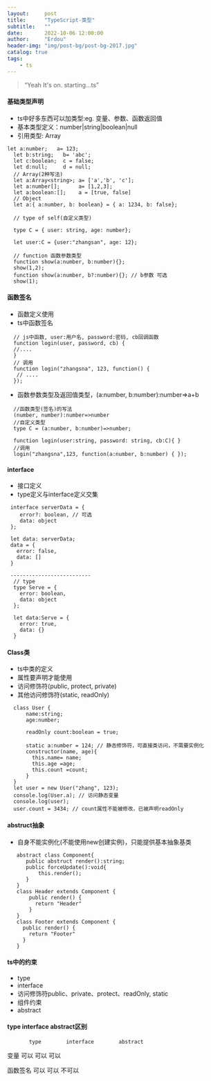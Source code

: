 ```yaml
---
layout:     post
title:      "TypeScript-类型"
subtitle:   ""
date:       2022-10-06 12:00:00
author:     "Erdou"
header-img: "img/post-bg/post-bg-2017.jpg"
catalog: true
tags:
    - ts
---
```


> “Yeah It's on. starting...ts”

#### 基础类型声明
- ts中好多东西可以加类型:eg. 变量、参数、函数返回值
- 基本类型定义：number|string|boolean|null
- 引用类型: Array
```
let a:number;   a= 123;
  let b:string;   b= 'abc';
  let c:boolean;  c = false;
  let d:null;     d = null;
  // Array(2种写法)
  let a:Array<string>; a= ['a','b', 'c'];
  let a:number[];      a= [1,2,3];
  let a:boolean:[];    a = [true, false]
  // Object
  let a:{ a:number, b: boolean} = { a: 1234, b: false};

  // type of self(自定义类型)

  type C = { user: string, age: number};

  let user:C = {user:"zhangsan", age: 12};

  // function 函数参数类型
  function show(a:number, b:number){};
  show(1,2);
  function show(a:number, b?:number){}; // b参数 可选
  show(1);
```
#### 函数签名
- 函数定义使用
- ts中函数签名
```
  // js中函数, user:用户名, password:密码, cb回调函数
  function login(user, password, cb) {
  //....
  }
  // 调用
  function login("zhangsna", 123, function() {
   // ....
  });
```
- 函数参数类型及返回值类型，(a:number, b:number):number=>a+b
```
  //函数类型(签名)的写法
  (number, number):number=>number
  //自定义类型
  type C = (a:number, b:number)=>number;

  function login(user:string, password: string, cb:C){ }
  //调用
  login("zhangsna",123, function(a:number, b:number) { });

```
#### interface
- 接口定义
- type定义与interface定义交集
```
 interface serverData = {
    error?: boolean, // 可选
    data: object
 };

 let data: serverData;
 data = {
   error: false,
   data: []
 }

 --------------------------
  // type
  type Serve = {
    error: boolean,
    data: object
  };

  let data:Serve = {
    error: true,
    data: {}
  }
```
#### Class类
- ts中类的定义
- 属性要声明才能使用
- 访问修饰符(public, protect, private)
- 其他访问修饰符(static, readOnly)
```
  class User {
      name:string;
      age:number;

      readOnly count:boolean = true;

      static a:number = 124; // 静态修饰符，可直接类访问，不需要实例化
      constructor(name, age){
        this.name= name;
        this.age =age;
        this.count =count;
      }
  }
  let user = new User("zhang", 123);
  console.log(User.a); // 访问静态变量
  console.log(user);
  user.count = 3434; // count属性不能被修改，已被声明readOnly

```
#### abstruct抽象
- 自身不能实例化(不能使用new创建实例)，只能提供基本抽象基类
```
   abstract class Component{
      public abstruct render():string;
      public forceUpdate():void{
          this.render();
      }
   }
   class Header extends Component {
       public render() {
         return "Header"
       }
   }
   class Footer extends Component {
     public render() {
       return "Footer"
     }
   }
```
#### ts中的约束
- type
- interface
- 访问修饰符public、private、protect、readOnly, static
- 组件约束
- abstract


#### type interface abstract区别

           type        interface        abstract

变量        可以          可以             可以

函数签名     可以         可以             不可以

